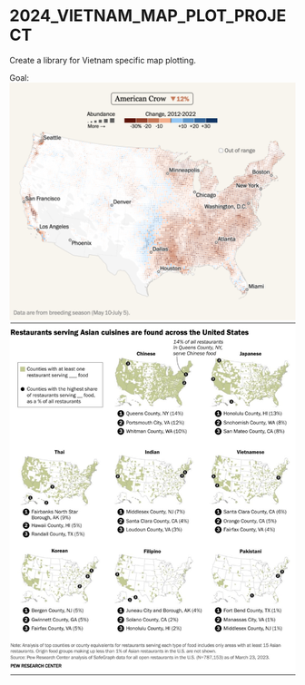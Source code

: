 # 2024_VIETNAM_MAP_PLOT_PROJECT
Create a library for Vietnam specific map plotting. 

Goal:
![Can map stuff like this](Goal/01goal_flowing_data.png)
![Can map stuff like this](Goal/02goal_flowing_data.jpg)


